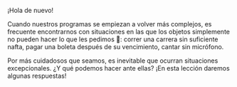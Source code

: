¡Hola de nuevo! 

Cuando nuestros programas se empiezan a volver más complejos, es frecuente encontrarnos con situaciones en las que los objetos simplemente no pueden hacer lo que les pedimos :see_no_evil:: correr una carrera sin suficiente nafta, pagar una boleta después de su vencimiento, cantar sin micrófono. 

Por más cuidadosos que seamos, es inevitable que ocurran situaciones excepcionales. ¿Y qué podemos hacer ante ellas? ¡En esta lección daremos algunas respuestas!